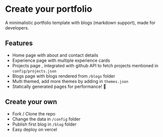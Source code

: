 # Create your portfolio

A minimalistic portfolio template with blogs (markdown support), made for developers.

## Features

- Home page with about and contact details
- Experience page with multiple experience cards
- Projects page , integrated with github API to fetch projects mentioned in `config/projects.json`
- Blogs page with blogs rendered from `/blogs` folder
- Multi themed, add more themes by adding in `themes.json`
- Statically generated pages for performance! 🚀

## Create your own

- Fork / Clone the repo
- Change the data in `/config` folder
- Publish first blog in `/blog` folder
- Easy deploy on vercel

